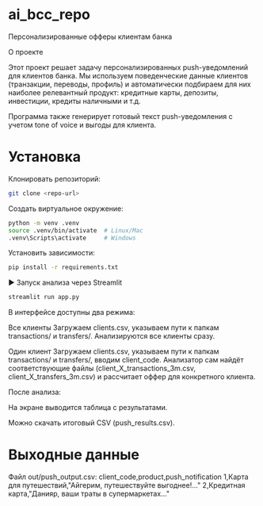 # ai_bcc_repo
Персонализированные офферы клиентам банка

О проекте

Этот проект решает задачу персонализированных push-уведомлений для клиентов банка.
Мы используем поведенческие данные клиентов (транзакции, переводы, профиль) и автоматически подбираем для них наиболее релевантный продукт: кредитные карты, депозиты, инвестиции, кредиты наличными и т.д.

Программа также генерирует готовый текст push-уведомления с учетом tone of voice и выгоды для клиента.

# Установка

Клонировать репозиторий:

```bash
git clone <repo-url>
```

Создать виртуальное окружение:

```bash
python -m venv .venv
source .venv/bin/activate  # Linux/Mac
.venv\Scripts\activate     # Windows
```

Установить зависимости:

```bash
pip install -r requirements.txt
```

▶ Запуск анализа через Streamlit

```bash
streamlit run app.py
```

В интерфейсе доступны два режима:

Все клиенты
Загружаем clients.csv, указываем пути к папкам transactions/ и transfers/.
Анализируются все клиенты сразу.

Один клиент
Загружаем clients.csv, указываем пути к папкам transactions/ и transfers/, вводим client_code.
Анализатор сам найдёт соответствующие файлы (client_X_transactions_3m.csv, client_X_transfers_3m.csv) и рассчитает оффер для конкретного клиента.

После анализа:

На экране выводится таблица с результатами.

Можно скачать итоговый CSV (push_results.csv).

# Выходные данные

Файл out/push_output.csv:
  client_code,product,push_notification
  1,Карта для путешествий,"Айгерим, путешествуйте выгоднее!..."
  2,Кредитная карта,"Данияр, ваши траты в супермаркетах..."
